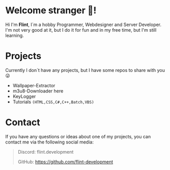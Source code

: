 # Welcome stranger 👋!

Hi I'm **Flint**,
I´m a hobby Programmer, Webdesigner and Server Developer. I'm not very good at it, but I do it for fun and in my free time, but I'm still learning.

# Projects
Currently I don´t have any projects, but I have some repos to share with you 😜
 - Wallpaper-Extractor
 - m3u8-Downloader here
 - KeyLogger
 - Tutorials `(HTML,CSS,C#,C++,Batch,VBS)`

# Contact
If you have any questions or ideas about one of my projects, you can contact me via the following social media:
> Discord: flint.development
> 
> GitHub: https://github.com/flint-development
